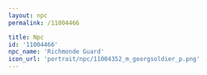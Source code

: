```yaml
---
layout: npc
permalink: /11004466

title: Npc
id: '11004466'
npc_name: 'Richmonde Guard'
icon_url: 'portrait/npc/11004352_m_georgsoldier_p.png'
---
```

